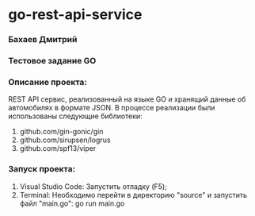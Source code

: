 # go-rest-api-service
### Бахаев Дмитрий
### Тестовое задание GO
### Описание проекта: 
REST API сервис, реализованный на языке GO и хранящий данные об автомобилях в формате JSON. 
В процессе реализации были использованы следующие библиотеки:
1) github.com/gin-gonic/gin
2) github.com/sirupsen/logrus
3) github.com/spf13/viper
### Запуск проекта:
1) Visual Studio Code: Запустить отладку (F5);
2) Terminal: Необходимо перейти в директорию "source" и запустить файл "main.go":
   go run main.go
